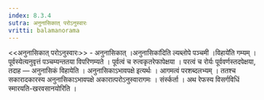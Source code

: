```yaml
---
index: 8.3.4
sutra: अनुनासिकात्‌ परोऽनुस्वारः
vritti: balamanorama
---
```


<<अनुनासिकात् परोऽनुस्वारः>> - अनुनासिकात् ।अनुनासिका॑दिति ल्यब्लोपे पञ्चमी ।विहाये॑ति गम्यम् । पूर्वस्येत्यनुवृत्तं पञ्चम्यन्ततया विपरिणम्यते । पूर्वत्वं च रुत्वकृतरेफापेक्षया । परत्वं च रोर्यः पूर्ववर्णस्तदपेक्षया, तदाह — अनुनासिकं विहायेति । अनुनासिकाऽभावपक्षे इत्यर्थः । आगमत्वं परशब्दलभ्यम् । ततश्च सकारादकारस्य अनुनासिकाऽभावपक्षे अकारात्परोऽनुस्वारागमः । संर्स्कर्ता । अथ रेफस्य विसर्गविधिं स्मारयति-खरवसानयोरिति । 